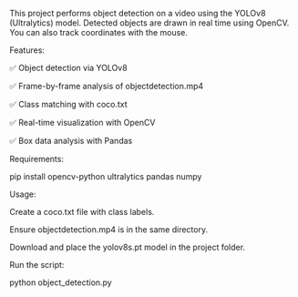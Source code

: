 This project performs object detection on a video using the YOLOv8 (Ultralytics) model. Detected objects are drawn in real time using OpenCV. You can also track coordinates with the mouse.

Features:

✅ Object detection via YOLOv8

✅ Frame-by-frame analysis of objectdetection.mp4

✅ Class matching with coco.txt

✅ Real-time visualization with OpenCV

✅ Box data analysis with Pandas

Requirements:

pip install opencv-python ultralytics pandas numpy

Usage:

Create a coco.txt file with class labels.

Ensure objectdetection.mp4 is in the same directory.

Download and place the yolov8s.pt model in the project folder.

Run the script:

python object_detection.py

